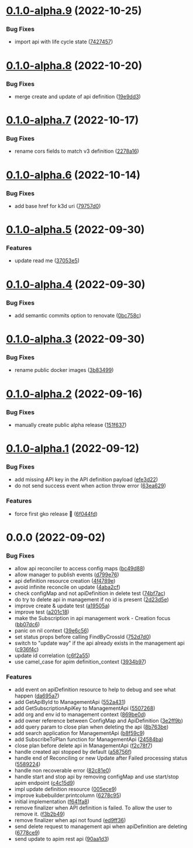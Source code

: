 # [0.1.0-alpha.9](https://github.com/gravitee-io/gravitee-kubernetes-operator/compare/0.1.0-alpha.8...0.1.0-alpha.9) (2022-10-25)


### Bug Fixes

* import api with life cycle state ([7427457](https://github.com/gravitee-io/gravitee-kubernetes-operator/commit/7427457a1ba4abf81b2e19dc61f8fc6152987469))

# [0.1.0-alpha.8](https://github.com/gravitee-io/gravitee-kubernetes-operator/compare/0.1.0-alpha.7...0.1.0-alpha.8) (2022-10-20)


### Bug Fixes

* merge create and update of api definition ([19e9dd3](https://github.com/gravitee-io/gravitee-kubernetes-operator/commit/19e9dd35448e373d3f3173a3c6ef456d5ec27ae2))

# [0.1.0-alpha.7](https://github.com/gravitee-io/gravitee-kubernetes-operator/compare/0.1.0-alpha.6...0.1.0-alpha.7) (2022-10-17)


### Bug Fixes

* rename cors fields to match v3 definition ([2278a16](https://github.com/gravitee-io/gravitee-kubernetes-operator/commit/2278a16707d002c7012efa17e7f2c873cdfaa44d))

# [0.1.0-alpha.6](https://github.com/gravitee-io/gravitee-kubernetes-operator/compare/0.1.0-alpha.5...0.1.0-alpha.6) (2022-10-14)


### Bug Fixes

* add base href for k3d uri ([79757d0](https://github.com/gravitee-io/gravitee-kubernetes-operator/commit/79757d07e7502409855aa4053f9456ade0b625e2))

# [0.1.0-alpha.5](https://github.com/gravitee-io/gravitee-kubernetes-operator/compare/0.1.0-alpha.4...0.1.0-alpha.5) (2022-09-30)


### Features

* update read me ([37053e5](https://github.com/gravitee-io/gravitee-kubernetes-operator/commit/37053e58ebfc96eb8f0cbf21cd4d55755438b4ef))

# [0.1.0-alpha.4](https://github.com/gravitee-io/gravitee-kubernetes-operator/compare/0.1.0-alpha.3...0.1.0-alpha.4) (2022-09-30)


### Bug Fixes

* add semantic commits option to renovate ([0bc758c](https://github.com/gravitee-io/gravitee-kubernetes-operator/commit/0bc758c32ffce2fab7a1fe71d2f5ae9a8aa0cbbd))

# [0.1.0-alpha.3](https://github.com/gravitee-io/gravitee-kubernetes-operator/compare/0.1.0-alpha.2...0.1.0-alpha.3) (2022-09-30)


### Bug Fixes

* rename public docker images ([3b83499](https://github.com/gravitee-io/gravitee-kubernetes-operator/commit/3b8349944ae043aa5b1acdc2f270411af9d8c25d))

# [0.1.0-alpha.2](https://github.com/gravitee-io/gravitee-kubernetes-operator/compare/0.1.0-alpha.1...0.1.0-alpha.2) (2022-09-16)


### Bug Fixes

* manually create public alpha release ([151f637](https://github.com/gravitee-io/gravitee-kubernetes-operator/commit/151f637afa0478bd3398aaa6406803ac5c561893))

# [0.1.0-alpha.1](https://github.com/gravitee-io/gravitee-kubernetes-operator/compare/0.0.0...0.1.0-alpha.1) (2022-09-12)


### Bug Fixes

* add missing API key in the API definition payload ([efe3d22](https://github.com/gravitee-io/gravitee-kubernetes-operator/commit/efe3d22c099a91b5c2aab735e22b35e655486aae))
* do not send success event when action throw error ([63ea629](https://github.com/gravitee-io/gravitee-kubernetes-operator/commit/63ea6292c78106954c6004a6257115d8c92d2425))


### Features

* force first gko release 🚀 ([6f044fd](https://github.com/gravitee-io/gravitee-kubernetes-operator/commit/6f044fdb74d012ec20755ef88812dc3c9b2e6f82))

# 0.0.0 (2022-09-02)


### Bug Fixes

* allow api reconciler to access config maps ([bc49d88](https://github.com/gravitee-io/gravitee-kubernetes-operator/commit/bc49d8824842dc87d483056f08ca5bee8132e098))
* allow manager to publish events ([d799e76](https://github.com/gravitee-io/gravitee-kubernetes-operator/commit/d799e76f7f15bdbaf1ed3bdef61822fb4779aa1e))
* api definition resource creation ([4f4789e](https://github.com/gravitee-io/gravitee-kubernetes-operator/commit/4f4789e38e0191599bb46849694bd1949ee136f4))
* avoid infinite reconcile on update ([4aba2cf](https://github.com/gravitee-io/gravitee-kubernetes-operator/commit/4aba2cf40a1a19a8de2e90e2ab1fe8c655e22894))
* check configMap and not apiDefinition in delete test ([74bf7ac](https://github.com/gravitee-io/gravitee-kubernetes-operator/commit/74bf7ac814f8270a5672bc3139c19c73d7d85fa8))
* do try to delete api in management if no id is present ([2d23d5e](https://github.com/gravitee-io/gravitee-kubernetes-operator/commit/2d23d5e3da840169e0170a6d40e05b201d0624e7))
* improve create & update test ([a19505a](https://github.com/gravitee-io/gravitee-kubernetes-operator/commit/a19505af40b505b5c6898aaee771308ac5a975cf))
* improve test ([a201c18](https://github.com/gravitee-io/gravitee-kubernetes-operator/commit/a201c18678efef776c00fc2928068a9c47fb48aa))
* make the Subscription in api management work - Creation focus ([bb07dc6](https://github.com/gravitee-io/gravitee-kubernetes-operator/commit/bb07dc6512438af34a3fd339b7bc7a5bf49879e6))
* panic on nil context ([39e6c56](https://github.com/gravitee-io/gravitee-kubernetes-operator/commit/39e6c56d2fb2cf128f3ac6c4ae8c22d8e7793650))
* set status props before calling FindByCrossId ([752d7d0](https://github.com/gravitee-io/gravitee-kubernetes-operator/commit/752d7d03b55274f508141f161beeda7c0303f813))
* switch to "update way" if the api already exists in the management api ([c936f4c](https://github.com/gravitee-io/gravitee-kubernetes-operator/commit/c936f4c699b8de0a5a188357cc14db9799589f11))
* update id correlation ([c6f2a55](https://github.com/gravitee-io/gravitee-kubernetes-operator/commit/c6f2a55efda583299f90edb6e2b04f1f3beb2122))
* use camel_case for apim definition_context ([3934b97](https://github.com/gravitee-io/gravitee-kubernetes-operator/commit/3934b9767fdfe38bb520f80e87b77bfccd6867d4))


### Features

* add event on apiDefinition resource to help to debug and see what happen ([da695a7](https://github.com/gravitee-io/gravitee-kubernetes-operator/commit/da695a721e58ff5187484c258bb41ea8d9591434))
* add GetApiById to ManagementApi ([552a431](https://github.com/gravitee-io/gravitee-kubernetes-operator/commit/552a4312e224e2adb82e881078a2785ec08a870b))
* add GetSubscriptionApiKey to ManagementApi ([5507268](https://github.com/gravitee-io/gravitee-kubernetes-operator/commit/550726826f379712b2a171ea895a4d32f456d928))
* add org and env id to management context ([869be0d](https://github.com/gravitee-io/gravitee-kubernetes-operator/commit/869be0dc8cffbfc083e201b310a698921684423c))
* add owner reference between ConfigMap and ApiDefinition ([3e2ff9b](https://github.com/gravitee-io/gravitee-kubernetes-operator/commit/3e2ff9bd75afe6985b753d5b60ae317d3ae245f5))
* add query param to close plan when deleting the api ([8b763be](https://github.com/gravitee-io/gravitee-kubernetes-operator/commit/8b763be49ec779fcdbd7682bbf41b4815060c4ea))
* add search application for ManagementApi ([b8f59c9](https://github.com/gravitee-io/gravitee-kubernetes-operator/commit/b8f59c956465beff297ab93a52b26af92202d2d8))
* add SubscribeToPlan function for ManagementApi ([24584ba](https://github.com/gravitee-io/gravitee-kubernetes-operator/commit/24584bafc4c742049e9c0e8bbd00438a7f643218))
* close plan before delete api in ManagementApi ([f2c78f7](https://github.com/gravitee-io/gravitee-kubernetes-operator/commit/f2c78f794867f88dc891912666b64167425f31a7))
* handle created api stopped by default ([a58756f](https://github.com/gravitee-io/gravitee-kubernetes-operator/commit/a58756f276f06ec9e72de36847c6408719552895))
* handle end of Reconciling or new Update after Failed processing status ([5589224](https://github.com/gravitee-io/gravitee-kubernetes-operator/commit/55892247c94b4af06fafb00904770525216ddaed))
* handle non recoverable error ([82c81e0](https://github.com/gravitee-io/gravitee-kubernetes-operator/commit/82c81e0cb20d64b1f9c309088894c6d649e2ea09))
* handle start and stop api by removing configMap and use start/stop apim endpoint ([c4c15d9](https://github.com/gravitee-io/gravitee-kubernetes-operator/commit/c4c15d9eb3ce7607a76412f9d94d8cc78e3d4807))
* impl update definition resource ([005ece9](https://github.com/gravitee-io/gravitee-kubernetes-operator/commit/005ece9c61744c5a3ebb1a449cbb935bfa1deb18))
* improve kubebuilder:printcolumn ([6278c95](https://github.com/gravitee-io/gravitee-kubernetes-operator/commit/6278c950bec689ecb9011a6278099a13a8ba6ed9))
* initial implementation ([f641fa8](https://github.com/gravitee-io/gravitee-kubernetes-operator/commit/f641fa8ba2b6bb921611132f2fc2be74b9e4b6bb))
* remove finalizer when API definition is failed. To allow the user to remove it. ([f3b2b49](https://github.com/gravitee-io/gravitee-kubernetes-operator/commit/f3b2b4983bd58720199c22752e8c9b00f1107744))
* remove finalizer when api not found ([ed9ff36](https://github.com/gravitee-io/gravitee-kubernetes-operator/commit/ed9ff36a0e9cd7a48c5ac2ad70f747c113be4c36))
* send delete request to management api when apiDefinition are deleting ([6778ce9](https://github.com/gravitee-io/gravitee-kubernetes-operator/commit/6778ce94e1c1eff578628a514d12f06d2d9e51b0))
* send update to apim rest api ([90aa1d3](https://github.com/gravitee-io/gravitee-kubernetes-operator/commit/90aa1d39f1b8b66d21e7143e383dbd75a8761ba5))
